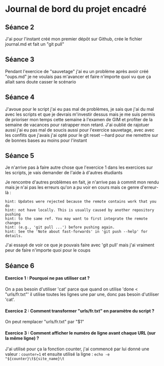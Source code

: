 # Journal de bord du projet encadré

## Séance 2

J'ai pour l'instant créé mon premier dépôt sur Github, crée le fichier journal.md et fait un "git pull"

## Séance 3

Pendant l'exercice de "sauvetage" j'ai eu un problème après avoir créé "oups.md" je ne voulais pas m'avancer et faire n'importe quoi vu que ça allait sans doute casser le scénario

## Séance 4

J'avoue pour le script j'ai eu pas mal de problèmes, je sais que j'ai du mal avec les scripts et que je devrais m'investir dessus mais je me suis permis de prioriser mon temps cette semaine à l'examen de GIM et profiter de la semaine de vacances pour ratrapper mon retard. J'ai oublié de rajotuer aussi j'ai eu pas mal de soucis aussi pour l'exercice sauvetage, avec avec les conflits que j'avais j'ai opté pour le git reset --hard pour me remettre sur de bonnes bases au moins pour l'instant

## Séance 5

Je n'arrive pas à faire autre chose que l'exercice 1 dans les exercices sur les scripts, je vais demander de l'aide à d'autres étudiants 

Je rencontre d'autres problèmes en fait, je n'arrive pas à commit mon rendu mais je n'ai pas les erreurs qu'on a pu voir en cours mais ce genre d'erreur-là : 

```
hint: Updates were rejected because the remote contains work that you do
hint: not have locally. This is usually caused by another repository pushing
hint: to the same ref. You may want to first integrate the remote changes
hint: (e.g., 'git pull ...') before pushing again.
hint: See the 'Note about fast-forwards' in 'git push --help' for details.
```
J'ai essayé de voir ce que je pouvais faire avec 'git pull' mais j'ai vraiment peur de faire n'importe quoi pour le coups 

## Séance 6

#### Exercice 1 : Pourquoi ne pas utiliser cat ?

On a pas besoin d'utiliser 'cat' parce que quand on utilise 'done < "urls/fr.txt"' il utilise toutes les lignes une par une, donc pas besoin d'utiliser 'cat'.

#### Exercice 2 : Comment transformer "urls/fr.txt" en paramètre du script ?

On peut remplacer "urls/fr.txt" par "$1"

#### Exercice 3 : Comment afficher le numéro de ligne avant chaque URL (sur la même ligne) ?

J'ai utilisé pour ça la fonction counter, j'ai commencé par lui donné une valeur : ``counter=1`` et ensuite utilisé la ligne : 
``echo -e "${counter}\t${site_name}\t``
